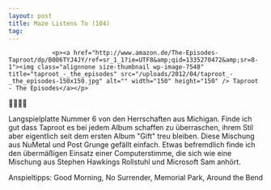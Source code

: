 ```yaml
---
layout: post
title: Maze Listens To (104)
tag: 
---
```



                <p><a href="http://www.amazon.de/The-Episodes-Taproot/dp/B006TYJ4JY/ref=sr_1_1?ie=UTF8&amp;qid=1335270472&amp;sr=8-1"><img class="alignnone size-thumbnail wp-image-7548" title="taproot_-_the_episodes" src="/uploads/2012/04/taproot_-_the_episodes-150x150.jpg" alt="" width="150" height="150" /> Taproot - The Episodes</a></p>
<p>🤘🤘🤘🤘</p>
<p>Langspielplatte Nummer 6 von den Herrschaften aus Michigan. Finde ich gut dass Taproot es bei jedem Album schaffen zu überraschen, ihrem Stil aber eigentlich seit dem ersten Album &quot;Gift&quot; treu bleiben. Diese Mischung aus NuMetal und Post Grunge gefällt einfach. Etwas befremdlich finde ich den übermäßigen Einsatz einer Computerstimme, die sich wie eine Mischung aus Stephen Hawkings Rollstuhl und Microsoft Sam anhört.</p>
<p>Anspieltipps: Good Morning, No Surrender, Memorial Park, Around the Bend</p>
            
